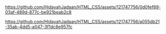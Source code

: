 


https://github.com/HidayahJadaan/HTML_CSS/assets/121747756/0d0fef89-03af-489d-877c-be921beab2c8




https://github.com/HidayahJadaan/HTML_CSS/assets/121747756/a055db21-35ab-4dd5-a047-3f1dc8e957fc






